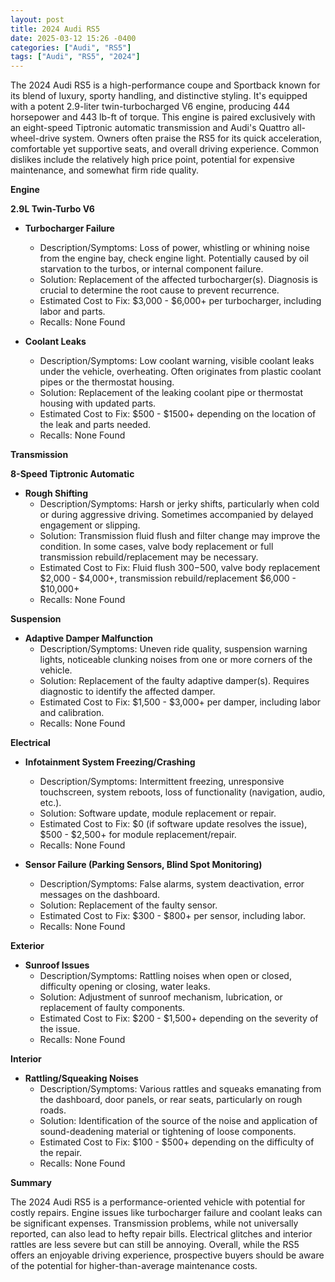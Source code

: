 ```yaml
---
layout: post
title: 2024 Audi RS5
date: 2025-03-12 15:26 -0400
categories: ["Audi", "RS5"]
tags: ["Audi", "RS5", "2024"]
---
```

The 2024 Audi RS5 is a high-performance coupe and Sportback known for its blend of luxury, sporty handling, and distinctive styling. It's equipped with a potent 2.9-liter twin-turbocharged V6 engine, producing 444 horsepower and 443 lb-ft of torque. This engine is paired exclusively with an eight-speed Tiptronic automatic transmission and Audi's Quattro all-wheel-drive system. Owners often praise the RS5 for its quick acceleration, comfortable yet supportive seats, and overall driving experience. Common dislikes include the relatively high price point, potential for expensive maintenance, and somewhat firm ride quality.

**Engine**

**2.9L Twin-Turbo V6**

*   **Turbocharger Failure**
    *   Description/Symptoms: Loss of power, whistling or whining noise from the engine bay, check engine light. Potentially caused by oil starvation to the turbos, or internal component failure.
    *   Solution: Replacement of the affected turbocharger(s). Diagnosis is crucial to determine the root cause to prevent recurrence.
    *   Estimated Cost to Fix: $3,000 - $6,000+ per turbocharger, including labor and parts.
    *   Recalls: None Found

*   **Coolant Leaks**
    *   Description/Symptoms: Low coolant warning, visible coolant leaks under the vehicle, overheating. Often originates from plastic coolant pipes or the thermostat housing.
    *   Solution: Replacement of the leaking coolant pipe or thermostat housing with updated parts.
    *   Estimated Cost to Fix: $500 - $1500+ depending on the location of the leak and parts needed.
    *   Recalls: None Found

**Transmission**

**8-Speed Tiptronic Automatic**

*   **Rough Shifting**
    *   Description/Symptoms: Harsh or jerky shifts, particularly when cold or during aggressive driving. Sometimes accompanied by delayed engagement or slipping.
    *   Solution: Transmission fluid flush and filter change may improve the condition. In some cases, valve body replacement or full transmission rebuild/replacement may be necessary.
    *   Estimated Cost to Fix: Fluid flush $300-$500, valve body replacement $2,000 - $4,000+, transmission rebuild/replacement $6,000 - $10,000+
    *   Recalls: None Found

**Suspension**

*   **Adaptive Damper Malfunction**
    *   Description/Symptoms: Uneven ride quality, suspension warning lights, noticeable clunking noises from one or more corners of the vehicle.
    *   Solution: Replacement of the faulty adaptive damper(s). Requires diagnostic to identify the affected damper.
    *   Estimated Cost to Fix: $1,500 - $3,000+ per damper, including labor and calibration.
    *   Recalls: None Found

**Electrical**

*   **Infotainment System Freezing/Crashing**
    *   Description/Symptoms: Intermittent freezing, unresponsive touchscreen, system reboots, loss of functionality (navigation, audio, etc.).
    *   Solution: Software update, module replacement or repair.
    *   Estimated Cost to Fix: $0 (if software update resolves the issue), $500 - $2,500+ for module replacement/repair.
    *   Recalls: None Found

*   **Sensor Failure (Parking Sensors, Blind Spot Monitoring)**
    *   Description/Symptoms: False alarms, system deactivation, error messages on the dashboard.
    *   Solution: Replacement of the faulty sensor.
    *   Estimated Cost to Fix: $300 - $800+ per sensor, including labor.
    *   Recalls: None Found

**Exterior**

*   **Sunroof Issues**
    *   Description/Symptoms: Rattling noises when open or closed, difficulty opening or closing, water leaks.
    *   Solution: Adjustment of sunroof mechanism, lubrication, or replacement of faulty components.
    *   Estimated Cost to Fix: $200 - $1,500+ depending on the severity of the issue.
    *   Recalls: None Found

**Interior**

*   **Rattling/Squeaking Noises**
    *   Description/Symptoms: Various rattles and squeaks emanating from the dashboard, door panels, or rear seats, particularly on rough roads.
    *   Solution: Identification of the source of the noise and application of sound-deadening material or tightening of loose components.
    *   Estimated Cost to Fix: $100 - $500+ depending on the difficulty of the repair.
    *   Recalls: None Found

**Summary**

The 2024 Audi RS5 is a performance-oriented vehicle with potential for costly repairs. Engine issues like turbocharger failure and coolant leaks can be significant expenses. Transmission problems, while not universally reported, can also lead to hefty repair bills. Electrical glitches and interior rattles are less severe but can still be annoying. Overall, while the RS5 offers an enjoyable driving experience, prospective buyers should be aware of the potential for higher-than-average maintenance costs.

